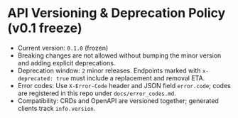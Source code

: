 # API Versioning & Deprecation Policy (v0.1 freeze)

- Current version: `0.1.0` (frozen)
- Breaking changes are not allowed without bumping the minor version and adding explicit deprecations.
- Deprecation window: `2` minor releases. Endpoints marked with `x-deprecated: true` must include a replacement and removal ETA.
- Error codes: Use `X-Error-Code` header and JSON field `error.code`; codes are registered in this repo under `docs/error_codes.md`.
- Compatibility: CRDs and OpenAPI are versioned together; generated clients track `info.version`.
